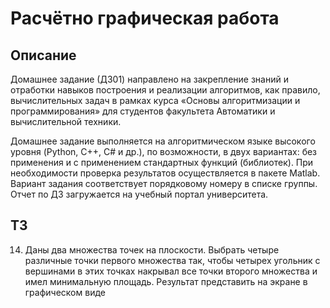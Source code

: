 # Расчётно графическая работа

## Описание

Домашнее задание (ДЗ01) направлено на закрепление знаний и
отработки навыков построения и реализации алгоритмов, как правило,
вычислительных задач в рамках курса «Основы алгоритмизации и
программирования» для студентов факультета Автоматики и
вычислительной техники.

Домашнее задание выполняется на алгоритмическом языке высокого
уровня (Python, C++, C# и др.), по возможности, в двух вариантах: без
применения и с применением стандартных функций (библиотек). При
необходимости проверка результатов осуществляется в пакете Matlab.
Вариант задания соответствует порядковому номеру в списке группы.
Отчет по ДЗ загружается на учебный портал университета.

## ТЗ

14. Даны два множества точек на плоскости. Выбрать четыре различные
точки первого множества так, чтобы четырех угольник с вершинами в
этих точках накрывал все точки второго множества и имел
минимальную площадь. Результат представить на экране в
графическом виде